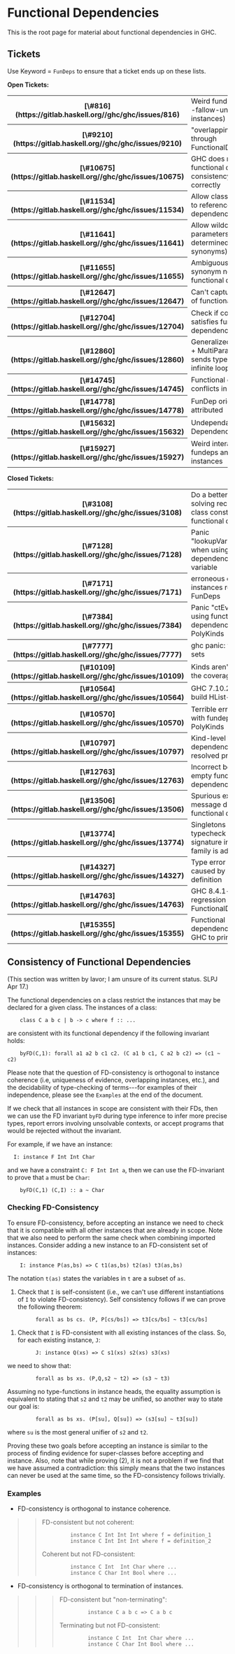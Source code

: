 # Functional Dependencies


This is the root page for material about functional dependencies in GHC.

## Tickets


Use Keyword = `FunDeps` to ensure that a ticket ends up on these lists.

**Open Tickets:**

<table><tr><th>[\#816](https://gitlab.haskell.org//ghc/ghc/issues/816)</th>
<td>Weird fundep behavior (with -fallow-undecidable-instances)</td></tr>
<tr><th>[\#9210](https://gitlab.haskell.org//ghc/ghc/issues/9210)</th>
<td>"overlapping instances" through FunctionalDependencies</td></tr>
<tr><th>[\#10675](https://gitlab.haskell.org//ghc/ghc/issues/10675)</th>
<td>GHC does not check the functional dependency consistency condition correctly</td></tr>
<tr><th>[\#11534](https://gitlab.haskell.org//ghc/ghc/issues/11534)</th>
<td>Allow class associated types to reference functional dependencies</td></tr>
<tr><th>[\#11641](https://gitlab.haskell.org//ghc/ghc/issues/11641)</th>
<td>Allow wildcards for parameters functionally determined (also type synonyms)</td></tr>
<tr><th>[\#11655](https://gitlab.haskell.org//ghc/ghc/issues/11655)</th>
<td>Ambiguous types in pattern synonym not determined by functional dependencies</td></tr>
<tr><th>[\#12647](https://gitlab.haskell.org//ghc/ghc/issues/12647)</th>
<td>Can't capture improvement of functional dependencies</td></tr>
<tr><th>[\#12704](https://gitlab.haskell.org//ghc/ghc/issues/12704)</th>
<td>Check if constraint synonym satisfies functional dependencies</td></tr>
<tr><th>[\#12860](https://gitlab.haskell.org//ghc/ghc/issues/12860)</th>
<td>GeneralizedNewtypeDeriving + MultiParamTypeClasses sends typechecker into an infinite loop</td></tr>
<tr><th>[\#14745](https://gitlab.haskell.org//ghc/ghc/issues/14745)</th>
<td>Functional dependency conflicts in givens</td></tr>
<tr><th>[\#14778](https://gitlab.haskell.org//ghc/ghc/issues/14778)</th>
<td>FunDep origin not correctly attributed</td></tr>
<tr><th>[\#15632](https://gitlab.haskell.org//ghc/ghc/issues/15632)</th>
<td>Undependable Dependencies</td></tr>
<tr><th>[\#15927](https://gitlab.haskell.org//ghc/ghc/issues/15927)</th>
<td>Weird interaction between fundeps and overlappable instances</td></tr></table>

**Closed Tickets:**

<table><tr><th>[\#3108](https://gitlab.haskell.org//ghc/ghc/issues/3108)</th>
<td>Do a better job of solving recursive type-class constraints with functional dependencies</td></tr>
<tr><th>[\#7128](https://gitlab.haskell.org//ghc/ghc/issues/7128)</th>
<td>Panic "lookupVarEnv_NF" when using a functional dependency with a kind variable</td></tr>
<tr><th>[\#7171](https://gitlab.haskell.org//ghc/ghc/issues/7171)</th>
<td>erroneous overlapping instances reported with FunDeps</td></tr>
<tr><th>[\#7384](https://gitlab.haskell.org//ghc/ghc/issues/7384)</th>
<td>Panic "ctEvTerm" when using functional dependencies and PolyKinds</td></tr>
<tr><th>[\#7777](https://gitlab.haskell.org//ghc/ghc/issues/7777)</th>
<td>ghc panic: varargs + sets</td></tr>
<tr><th>[\#10109](https://gitlab.haskell.org//ghc/ghc/issues/10109)</th>
<td>Kinds aren't checked in the coverage condition</td></tr>
<tr><th>[\#10564](https://gitlab.haskell.org//ghc/ghc/issues/10564)</th>
<td>GHC 7.10.2 RC cannot build HList-0.4.0.0</td></tr>
<tr><th>[\#10570](https://gitlab.haskell.org//ghc/ghc/issues/10570)</th>
<td>Terrible error message with fundeps and PolyKinds</td></tr>
<tr><th>[\#10797](https://gitlab.haskell.org//ghc/ghc/issues/10797)</th>
<td>Kind-level functional dependencies are not resolved properly</td></tr>
<tr><th>[\#12763](https://gitlab.haskell.org//ghc/ghc/issues/12763)</th>
<td>Incorrect behavior with empty functional dependencies</td></tr>
<tr><th>[\#13506](https://gitlab.haskell.org//ghc/ghc/issues/13506)</th>
<td>Spurious extra error message due to functional dependencies</td></tr>
<tr><th>[\#13774](https://gitlab.haskell.org//ghc/ghc/issues/13774)</th>
<td>Singletons code fails to typecheck when type signature involving type family is added</td></tr>
<tr><th>[\#14327](https://gitlab.haskell.org//ghc/ghc/issues/14327)</th>
<td>Type error in program caused by unrelated definition</td></tr>
<tr><th>[\#14763](https://gitlab.haskell.org//ghc/ghc/issues/14763)</th>
<td>GHC 8.4.1-alpha regression with FunctionalDependencies</td></tr>
<tr><th>[\#15355](https://gitlab.haskell.org//ghc/ghc/issues/15355)</th>
<td>Functional dependencies can get GHC to print "UnkSkol"</td></tr></table>

## Consistency of Functional Dependencies


(This section was written by Iavor; I am unsure of its current status. SLPJ Apr 17.)


The functional dependencies on a class restrict the instances that may
be declared for a given class.  The instances of a class:

```wiki
    class C a b c | b -> c where f :: ...
```


are consistent with its functional dependency if the following invariant holds:

```wiki
    byFD(C,1): forall a1 a2 b c1 c2. (C a1 b c1, C a2 b c2) => (c1 ~ c2)
```


Please note that the question of FD-consistency is orthogonal to
instance coherence (i.e, uniqueness of evidence, overlapping instances,
etc.), and the decidability of type-checking of terms---for examples
of their independence, please see the `Examples` at the end of the document.


If we check that all instances in scope are consistent with their FDs,
then we can use the FD invariant `byFD` during type inference to
infer more precise types, report errors involving unsolvable contexts,
or accept programs that would be rejected without the invariant.


For example, if we have an instance:

```wiki
  I: instance F Int Int Char
```


and we have a constraint `C: F Int Int a`, then we can use the
FD-invariant to prove that `a` must be `Char`:

```wiki
    byFD(C,1) (C,I) :: a ~ Char
```

### Checking FD-Consistency


To ensure FD-consistency, before accepting an instance we need to check
that it is compatible with all other instances that are already in
scope.  Note that we also need to perform the same check when combining
imported instances.  Consider adding a new instance to an FD-consistent
set of instances:

```wiki
    I: instance P(as,bs) => C t1(as,bs) t2(as) t3(as,bs)
```


The notation `t(as)` states the variables in `t` are a subset of `as`.

1. Check that `I` is self-consistent (i.e., we can't use different
  instantiations of `I` to violate FD-consistency).  Self consistency
  follows if we can prove the following theorem:

  ```wiki
           forall as bs cs. (P, P[cs/bs]) => t3[cs/bs] ~ t3[cs/bs]
  ```
1. Check that `I` is FD-consistent with all existing instances of the class.
  So, for each existing instance, `J`:

  ```wiki
           J: instance Q(xs) => C s1(xs) s2(xs) s3(xs)
  ```

  we need to show that:

  ```wiki
           forall as bs xs. (P,Q,s2 ~ t2) => (s3 ~ t3)
  ```

  Assuming no type-functions in instance heads, the equality
  assumption is equivalent to stating that `s2` and `t2` may be
  unified, so another way to state our goal is:

  ```wiki
           forall as bs xs. (P[su], Q[su]) => (s3[su] ~ t3[su])
  ```

  where `su` is the most general unifier of `s2` and `t2`.


Proving these two goals before accepting an instance is similar to
the process of finding evidence for super-classes before accepting
and instance.  Also, note that while proving (2), it is not a problem
if we find that we have assumed a contradiction:  this simply means
that the two instances can never be used at the same time, so
the FD-consistency follows trivially.

### Examples

- FD-consistency is orthogonal to instance coherence.

> >
> > FD-consistent but not coherent:
> >
> > ```wiki
> >          instance C Int Int Int where f = definition_1
> >          instance C Int Int Int where f = definition_2
> > ```
> >
> >
> > Coherent but not FD-consistent:
> >
> > ```wiki
> >          instance C Int  Int Char where ...
> >          instance C Char Int Bool where ...
> > ```

- FD-consistency is orthogonal to termination of instances.

> > >
> > > FD-consistent but "non-terminating":
> > >
> > > ```wiki
> > >          instance C a b c => C a b c
> > > ```
> > >
> > >
> > > Terminating but not FD-consistent:
> > >
> > > ```wiki
> > >          instance C Int  Int Char where ...
> > >          instance C Char Int Bool where ...
> > > ```